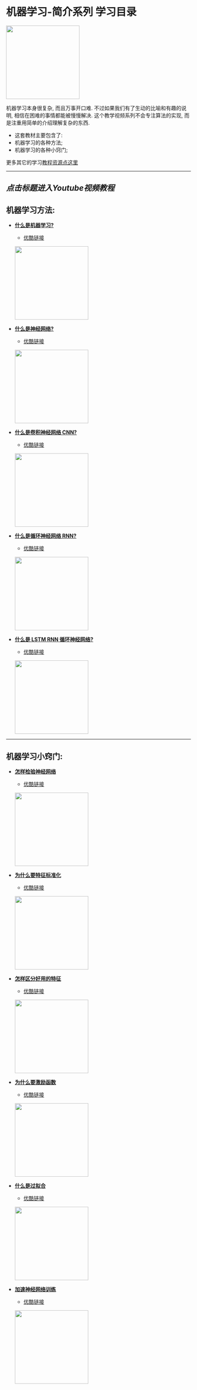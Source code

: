 
# 机器学习-简介系列 学习目录
<img src='https://github.com/MorvanZhou/tutorials/blob/master/ML_intro/ML%20brief%20intro.png?raw=true' height=200>

机器学习本身很复杂, 而且万事开口难. 不过如果我们有了生动的比喻和有趣的说明, 相信在困难的事情都能被慢慢解决. 这个教学视频系列不会专注算法的实现,
而是注重用简单的介绍理解复杂的东西.

* 这套教材主要包含了:
 * 机器学习的各种方法;
 * 机器学习的各种小窍门;

更多其它的学习[教程资源点这里](https://github.com/MorvanZhou/tutorials/blob/master/README.md)

---
## *点击标题进入Youtube视频教程*

## 机器学习方法:
* [**什么是机器学习?**](https://www.youtube.com/watch?v=YY7-VKXybjc&list=PLXO45tsB95cIFm8Y8vMkNNPPXAtYXwKin&index=1)
  * [优酷链接](http://v.youku.com/v_show/id_XMTYyMjk2NDIwOA==.html?f=27892935&o=1)
  
  [<img src='https://github.com/MorvanZhou/tutorials/blob/master/ML_intro/ML.png?raw=true' height=200>](https://www.youtube.com/watch?v=YY7-VKXybjc&list=PLXO45tsB95cIFm8Y8vMkNNPPXAtYXwKin&index=1)


* [**什么是神经网络?**](https://www.youtube.com/watch?v=RSRkp8VAavQ&list=PLXO45tsB95cIFm8Y8vMkNNPPXAtYXwKin&index=2)
  * [优酷链接](http://v.youku.com/v_show/id_XMTU5NDc3MDQwOA==.html?f=27892935&o=1)
  
  [<img src='https://github.com/MorvanZhou/tutorials/blob/master/ML_intro/NN.jpg?raw=true' height=200>](https://www.youtube.com/watch?v=RSRkp8VAavQ&list=PLXO45tsB95cIFm8Y8vMkNNPPXAtYXwKin&index=2)


* [**什么是卷积神经网络 CNN?**](https://www.youtube.com/watch?v=hMIZ85t9r9A&list=PLXO45tsB95cIFm8Y8vMkNNPPXAtYXwKin&index=3)
  * [优酷链接](http://v.youku.com/v_show/id_XMTY4MzAyNTc4NA==.html?f=27892935&o=1)
  
  [<img src='https://github.com/MorvanZhou/tutorials/blob/master/ML_intro/CNN.png?raw=true' height=200>](https://www.youtube.com/watch?v=hMIZ85t9r9A&list=PLXO45tsB95cIFm8Y8vMkNNPPXAtYXwKin&index=3)


* [**什么是循环神经网络 RNN?**](https://www.youtube.com/watch?v=EEtf4kNsk7Q&list=PLXO45tsB95cIFm8Y8vMkNNPPXAtYXwKin&index=4)
  * [优酷链接](http://v.youku.com/v_show/id_XMTcyNzYwNjU1Ng==.html?f=27892935&o=1)
  
  [<img src='https://github.com/MorvanZhou/tutorials/blob/master/ML_intro/RNN.png?raw=true' height=200>](https://www.youtube.com/watch?v=EEtf4kNsk7Q&list=PLXO45tsB95cIFm8Y8vMkNNPPXAtYXwKin&index=4)


* [**什么是 LSTM RNN 循环神经网络?**](https://www.youtube.com/watch?v=Vdg5zlZAXnU&list=PLXO45tsB95cIFm8Y8vMkNNPPXAtYXwKin&index=5)
  * [优酷链接](http://v.youku.com/v_show/id_XMTc0MzY5MTQxMg==.html?f=27892935&o=1)
  
  [<img src='https://github.com/MorvanZhou/tutorials/blob/master/ML_intro/LSTM.png?raw=true' height=200>](https://www.youtube.com/watch?v=Vdg5zlZAXnU&list=PLXO45tsB95cIFm8Y8vMkNNPPXAtYXwKin&index=5)


---

## 机器学习小窍门:
* [**怎样检验神经网络**](https://www.youtube.com/watch?v=vBJ_XbRnzKE&list=PLXO45tsB95cIFm8Y8vMkNNPPXAtYXwKin&index=6)
  * [优酷链接](http://v.youku.com/v_show/id_XMTY5MTk1NzIzMg==.html?f=27892935&o=1)
  
  [<img src='https://github.com/MorvanZhou/tutorials/blob/master/ML_intro/evaluation.png?raw=true' height=200>](https://www.youtube.com/watch?v=vBJ_XbRnzKE&list=PLXO45tsB95cIFm8Y8vMkNNPPXAtYXwKin&index=6)


* [**为什么要特征标准化**](https://www.youtube.com/watch?v=1YpKUpitT98&list=PLXO45tsB95cIFm8Y8vMkNNPPXAtYXwKin&index=7)
  * [优酷链接](http://v.youku.com/v_show/id_XMTY5MjU1MTg0NA==.html?f=27892935&o=1)
  
  [<img src='https://github.com/MorvanZhou/tutorials/blob/master/ML_intro/normalization.png?raw=true' height=200>](https://www.youtube.com/watch?v=1YpKUpitT98&list=PLXO45tsB95cIFm8Y8vMkNNPPXAtYXwKin&index=7)


* [**怎样区分好用的特征**](https://www.youtube.com/watch?v=8HlR4TmfV-w&list=PLXO45tsB95cIFm8Y8vMkNNPPXAtYXwKin&index=8)
  * [优酷链接](http://v.youku.com/v_show/id_XMTcwMjM2MzIxMg==.html?f=27892935&o=1)
  
  [<img src='https://github.com/MorvanZhou/tutorials/blob/master/ML_intro/good%20feaures.png?raw=true' height=200>](https://www.youtube.com/watch?v=8HlR4TmfV-w&list=PLXO45tsB95cIFm8Y8vMkNNPPXAtYXwKin&index=8)


* [**为什么要激励函数**](https://www.youtube.com/watch?v=tI9AbaBfnPc&list=PLXO45tsB95cIFm8Y8vMkNNPPXAtYXwKin&index=9)
  * [优酷链接](http://v.youku.com/v_show/id_XMTcxMTExNjA5Mg==.html?f=27892935&o=1)
  
  [<img src='https://github.com/MorvanZhou/tutorials/blob/master/ML_intro/activation.png?raw=true' height=200>](https://www.youtube.com/watch?v=tI9AbaBfnPc&list=PLXO45tsB95cIFm8Y8vMkNNPPXAtYXwKin&index=9)


* [**什么是过拟合**](https://www.youtube.com/watch?v=e9OKufD6lRM&list=PLXO45tsB95cIFm8Y8vMkNNPPXAtYXwKin&index=10)
  * [优酷链接](http://v.youku.com/v_show/id_XMTczNjA2Nzc5Ng==.html?f=27892935&o=1)
  
  [<img src='https://github.com/MorvanZhou/tutorials/blob/master/ML_intro/overfitting.png?raw=true' height=200>](https://www.youtube.com/watch?v=e9OKufD6lRM&list=PLXO45tsB95cIFm8Y8vMkNNPPXAtYXwKin&index=10)


* [**加速神经网络训练**](https://www.youtube.com/watch?v=UlUGGB7akfE&list=PLXO45tsB95cIFm8Y8vMkNNPPXAtYXwKin&index=11)
  * [优酷链接](http://v.youku.com/v_show/id_XMTc2MjA0ODQyOA==.html?f=27892935&o=1)
  
  [<img src='https://github.com/MorvanZhou/tutorials/blob/master/ML_intro/speed%20up.png?raw=true' height=200>](https://www.youtube.com/watch?v=UlUGGB7akfE&list=PLXO45tsB95cIFm8Y8vMkNNPPXAtYXwKin&index=11)

